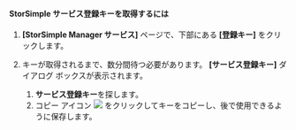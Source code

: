 #### <a name="to-get-the-storsimple-service-registration-key"></a>StorSimple サービス登録キーを取得するには
1. **[StorSimple Manager サービス]** ページで、下部にある **[登録キー]** をクリックします。
2. キーが取得されるまで、数分間待つ必要があります。 **[サービス登録キー]** ダイアログ ボックスが表示されます。
   
   1. **サービス登録キー**を探します。
   2. コピー アイコン ![](./media/storsimple-ova-get-service-registration-key/image6-include.png) をクリックしてキーをコピーし、後で使用できるように保存します。



<!--HONumber=Nov16_HO3-->


